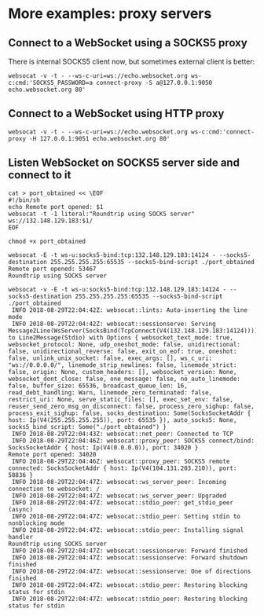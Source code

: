 # More examples: proxy servers

## Connect to a WebSocket using a SOCKS5 proxy

There is internal SOCKS5 client now, but sometimes external client is better:

    websocat -v -t - --ws-c-uri=ws://echo.websocket.org ws-c:cmd:'SOCKS5_PASSWORD=a connect-proxy -S a@127.0.0.1:9050 echo.websocket.org 80'

## Connect to a WebSocket using HTTP proxy

    websocat -v -t - --ws-c-uri=ws://echo.websocket.org ws-c:cmd:'connect-proxy -H 127.0.0.1:9051 echo.websocket.org 80'


## Listen WebSocket on SOCKS5 server side and connect to it

```
cat > port_obtained << \EOF
#!/bin/sh
echo Remote port opened: $1
websocat -t -1 literal:"Roundtrip using SOCKS server" ws://132.148.129.183:$1/
EOF

chmod +x port_obtained

websocat -E -t ws-u:socks5-bind:tcp:132.148.129.183:14124 - --socks5-destination 255.255.255.255:65535 --socks5-bind-script ./port_obtained
Remote port opened: 53467
Roundtrip using SOCKS server

websocat -v -E -t ws-u:socks5-bind:tcp:132.148.129.183:14124 - --socks5-destination 255.255.255.255:65535 --socks5-bind-script ./port_obtained 
 INFO 2018-08-29T22:04:42Z: websocat::lints: Auto-inserting the line mode
 INFO 2018-08-29T22:04:42Z: websocat::sessionserve: Serving Message2Line(WsServer(SocksBind(TcpConnect(V4(132.148.129.183:14124))))) to Line2Message(Stdio) with Options { websocket_text_mode: true, websocket_protocol: None, udp_oneshot_mode: false, unidirectional: false, unidirectional_reverse: false, exit_on_eof: true, oneshot: false, unlink_unix_socket: false, exec_args: [], ws_c_uri: "ws://0.0.0.0/", linemode_strip_newlines: false, linemode_strict: false, origin: None, custom_headers: [], websocket_version: None, websocket_dont_close: false, one_message: false, no_auto_linemode: false, buffer_size: 65536, broadcast_queue_len: 16, read_debt_handling: Warn, linemode_zero_terminated: false, restrict_uri: None, serve_static_files: [], exec_set_env: false, reuser_send_zero_msg_on_disconnect: false, process_zero_sighup: false, process_exit_sighup: false, socks_destination: Some(SocksSocketAddr { host: Ip(V4(255.255.255.255)), port: 65535 }), auto_socks5: None, socks5_bind_script: Some("./port_obtained") }
 INFO 2018-08-29T22:04:43Z: websocat::net_peer: Connected to TCP
 INFO 2018-08-29T22:04:46Z: websocat::proxy_peer: SOCKS5 connect/bind: SocksSocketAddr { host: Ip(V4(0.0.0.0)), port: 34020 }
Remote port opened: 34020
 INFO 2018-08-29T22:04:46Z: websocat::proxy_peer: SOCKS5 remote connected: SocksSocketAddr { host: Ip(V4(104.131.203.210)), port: 58836 }
 INFO 2018-08-29T22:04:47Z: websocat::ws_server_peer: Incoming connection to websocket: /
 INFO 2018-08-29T22:04:47Z: websocat::ws_server_peer: Upgraded
 INFO 2018-08-29T22:04:47Z: websocat::stdio_peer: get_stdio_peer (async)
 INFO 2018-08-29T22:04:47Z: websocat::stdio_peer: Setting stdin to nonblocking mode
 INFO 2018-08-29T22:04:47Z: websocat::stdio_peer: Installing signal handler
Roundtrip using SOCKS server
 INFO 2018-08-29T22:04:47Z: websocat::sessionserve: Forward finished
 INFO 2018-08-29T22:04:47Z: websocat::sessionserve: Forward shutdown finished
 INFO 2018-08-29T22:04:47Z: websocat::sessionserve: One of directions finished
 INFO 2018-08-29T22:04:47Z: websocat::stdio_peer: Restoring blocking status for stdin
 INFO 2018-08-29T22:04:47Z: websocat::stdio_peer: Restoring blocking status for stdin
```

